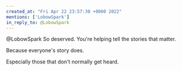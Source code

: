 ```yaml
---
created_at: "Fri Apr 22 23:57:30 +0000 2022"
mentions: ['LobowSpark']
in_reply_to: @LobowSpark
---
```


@LobowSpark So deserved. You're helping tell the stories that matter.

Because everyone's story does.

Especially those that don't normally get heard.